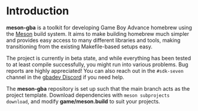 # Introduction

**meson-gba** is a toolkit for developing Game Boy Advance homebrew using the
[Meson](https://mesonbuild.com) build system. It aims to make building homebrew much simpler and
provides easy access to many different libraries and tools, making transitioning
from the existing Makefile-based setups easy.

The project is currently in beta state, and while everything has been tested
to at least compile successfully, you might run into various problems. Bug
reports are highly appreciated! You can also reach out in the `#sdk-seven`
channel in the [gbadev Discord](https://discord.io/gbadev) if you need help.

The **meson-gba** repository is set up such that the main branch acts as the
project template. Download dependencies with `meson subprojects download`,
and modify **game/meson.build** to suit your projects.